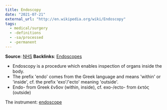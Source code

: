 ```yaml
---
title: Endoscopy
date: "2021-07-21"
external_url: "http://en.wikipedia.org/wiki/Endoscopy"
tags:
  - medical/surgery
  - -definitions
  - -sa/processed
  - -permanent
---
```


**Source**: [NHS](http://www.nhs.uk/conditions/endoscopy/)
**Backlinks**: [Endoscopes](permanent/30-endoscopes.md)

*   Endoscopy is a procedure which enables inspection of organs inside the body.
*   The prefix 'endo' comes from the Greek language and means 'within' or 'inside', cf. the prefix 'exo'/'ecto' meaning 'outside'.
*   Endo- from Greek ἔνδον (within, inside), cf. exo-/ecto- from έκτός (outside)

The instrument: [endoscope](permanent/30.1.2-endoscope.md)

